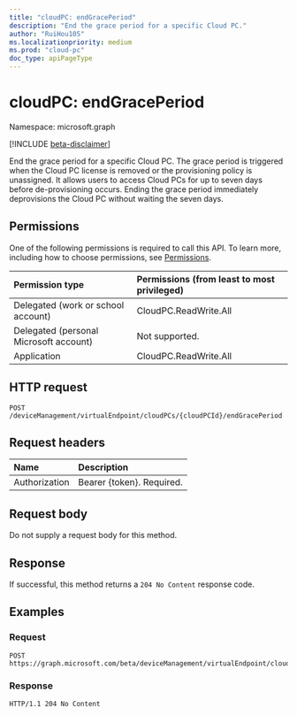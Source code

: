 ```yaml
---
title: "cloudPC: endGracePeriod"
description: "End the grace period for a specific Cloud PC."
author: "RuiHou105"
ms.localizationpriority: medium
ms.prod: "cloud-pc"
doc_type: apiPageType
---
```


# cloudPC: endGracePeriod

Namespace: microsoft.graph

[!INCLUDE [beta-disclaimer](../../includes/beta-disclaimer.md)]

End the grace period for a specific Cloud PC. The grace period is triggered when the Cloud PC license is removed or the provisioning policy is unassigned. It allows users to access Cloud PCs for up to seven days before de-provisioning occurs. Ending the grace period immediately deprovisions the Cloud PC without waiting the seven days.

## Permissions

One of the following permissions is required to call this API. To learn more, including how to choose permissions, see [Permissions](/graph/permissions-reference).

|Permission type|Permissions (from least to most privileged)|
|:---|:---|
|Delegated (work or school account)|CloudPC.ReadWrite.All|
|Delegated (personal Microsoft account)|Not supported.|
|Application|CloudPC.ReadWrite.All|

## HTTP request

<!-- {
  "blockType": "ignored"
}
-->

``` http
POST /deviceManagement/virtualEndpoint/cloudPCs/{cloudPCId}/endGracePeriod
```

## Request headers

|Name|Description|
|:---|:---|
|Authorization|Bearer {token}. Required.|

## Request body

Do not supply a request body for this method.

## Response

If successful, this method returns a `204 No Content` response code.

## Examples

### Request



<!-- {
  "blockType": "request",
  "name": "endgraceperiod_cloudpc"
}
-->

``` http
POST https://graph.microsoft.com/beta/deviceManagement/virtualEndpoint/cloudPCs/{cloudPCId}/endGracePeriod
```

### Response

<!-- {
  "blockType": "response",
  "truncated": true
}
-->

``` http
HTTP/1.1 204 No Content
```
